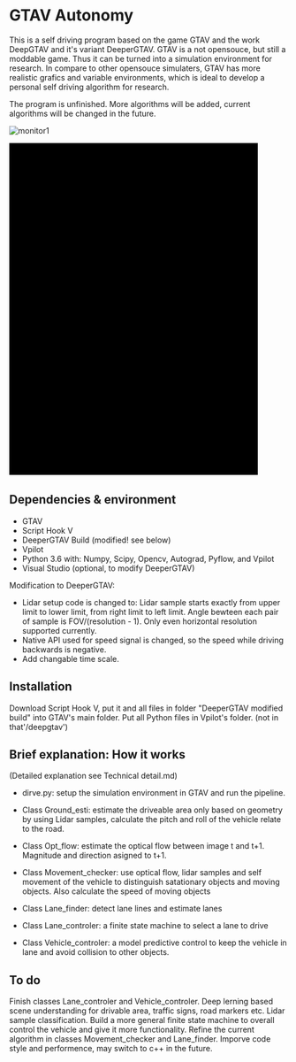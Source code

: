 # GTAV Autonomy 

This is a self driving program based on the game GTAV and the work DeepGTAV and it's variant DeeperGTAV. GTAV is a not opensouce, but still a moddable game. Thus it can be turned into a simulation environment for research. In compare to other opensouce simulaters, GTAV has more realistic grafics and variable environments, which is ideal to develop a personal self driving algorithm for research.

The program is unfinished. More algorithms will be added, current algorithms will be changed in the future.

![monitor1](./img/monitor1.gif)

![monitor2](./img/monitor2.gif)

## Dependencies & environment

* GTAV
* Script Hook V
* DeeperGTAV Build (modified! see below)
* Vpilot
* Python 3.6 with: Numpy, Scipy, Opencv, Autograd, Pyflow, and Vpilot
* Visual Studio (optional, to modify DeeperGTAV)

Modification to DeeperGTAV:

* Lidar setup code is changed to: Lidar sample starts exactly from upper limit to lower limit, from right limit to left limit. Angle bewteen each pair of sample is FOV/(resolution - 1). Only even horizontal resolution supported currently. 
* Native API used for speed signal is changed, so the speed while driving backwards is negative.
* Add changable time scale.

## Installation 

Download Script Hook V, put it and all files in folder "DeeperGTAV modified build" into GTAV's main folder.
Put all Python files in Vpilot's folder. (not in that'/deepgtav')

## Brief explanation: How it works

(Detailed explanation see Technical detail.md)

* dirve.py: setup the simulation environment in GTAV and run the pipeline.

* Class Ground_esti: estimate the driveable area only based on geometry by using Lidar samples, calculate the pitch and roll of the vehicle relate to the road.

* Class Opt_flow: estimate the optical flow between image t and t+1. Magnitude and direction asigned to t+1.

* Class Movement_checker: use optical flow, lidar samples and self movement of the vehicle to distinguish satationary objects and moving objects. Also calculate the speed of moving objects

* Class Lane_finder: detect lane lines and estimate lanes

* Class Lane_controler: a finite state machine to select a lane to drive

* Class Vehicle_controler: a model predictive control to keep the vehicle in lane and avoid collision to other objects.

## To do 

Finish classes Lane_controler and Vehicle_controler.
Deep lerning based scene understanding for drivable area, traffic signs, road markers etc.
Lidar sample classification.
Build a more general finite state machine to overall control the vehicle and give it more functionality.
Refine the current algorithm in classes Movement_checker and Lane_finder.
Imporve code style and performence, may switch to c++ in the future.
